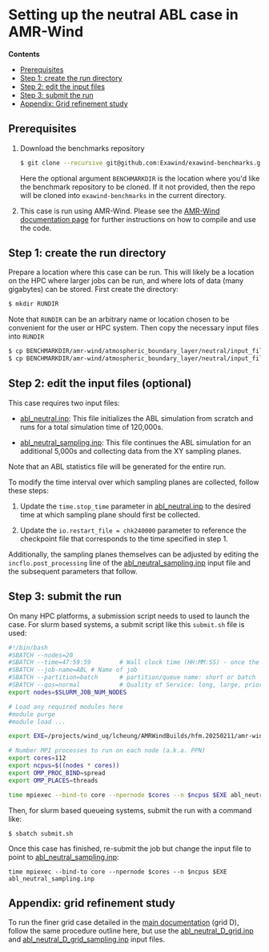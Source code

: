 # Setting up the neutral ABL case in AMR-Wind

**Contents**

- [Prerequisites](#prerequisites)
- [Step 1: create the run directory](#step-1-create-the-run-directory)
- [Step 2: edit the input files](#step-2-edit-the-input-files-optional)
- [Step 3: submit the run](#step-3-submit-the-run)
- [Appendix: Grid refinement study](#appendix-grid-refinement-study)

## Prerequisites

1.  Download the benchmarks repository

	```bash
	$ git clone --recursive git@github.com:Exawind/exawind-benchmarks.git BENCHMARKDIR
	```
    
    Here the optional argument `BENCHMARKDIR` is the location where you'd like the 
    benchmark repository to be cloned.  If it not provided, then the repo will be cloned into `exawind-benchmarks` in the current directory.

2. This case is run using AMR-Wind. Please see the [AMR-Wind documentation page](https://exawind.github.io/amr-wind/) for further instructions on how to compile and use the code. 

## Step 1: create the run directory

Prepare a location where this case can be run.  This will likely be a location on the HPC where larger jobs can be run, and where lots of data (many gigabytes) can be stored.  First create the directory: 

```bash
$ mkdir RUNDIR
```

Note that `RUNDIR` can be an arbitrary name or location chosen to be convenient for the user or HPC system.  Then copy the necessary input files into `RUNDIR`

```bash
$ cp BENCHMARKDIR/amr-wind/atmospheric_boundary_layer/neutral/input_files/abl_neutral.inp
$ cp BENCHMARKDIR/amr-wind/atmospheric_boundary_layer/neutral/input_files/abl_neutral_sampling.inp
```

## Step 2: edit the input files (optional)

This case requires two input files: 

- [abl_neutral.inp](abl_neutral.inp): This file initializes the ABL simulation from scratch and runs for a total simulation time of 120,000s. 

- [abl_neutral_sampling.inp](abl_neutral_sampling.inp): This file continues the ABL simulation for an additional 5,000s and collecting data from the XY sampling planes.  

Note that an ABL statistics file will be generated for the entire run. 

To modify the time interval over which sampling planes are collected, follow these steps: 

1. Update the `time.stop_time` parameter in [abl_neutral.inp](abl_neutral.inp) to the desired time at which sampling plane should first be collected. 

2. Update the `io.restart_file = chk240000` parameter to reference the checkpoint file that corresponds to the time specified in step 1. 

Additionally, the sampling planes themselves can be adjusted by editing the `incflo.post_processing` line of the [abl_neutral_sampling.inp](abl_neutral_sampling.inp) input file and the subsequent parameters that follow.

## Step 3: submit the run

On many HPC platforms, a submission script needs to used to launch the case.  For slurm based systems, a submit script like this `submit.sh` file is used:
```bash
#!/bin/bash
#SBATCH --nodes=20              
#SBATCH --time=47:59:59        # Wall clock time (HH:MM:SS) - once the job exceeds this time, the job will be terminated (default is 5 minutes)
#SBATCH --job-name=ABL # Name of job
#SBATCH --partition=batch      # partition/queue name: short or batch
#SBATCH --qos=normal           # Quality of Service: long, large, priority or normal 
export nodes=$SLURM_JOB_NUM_NODES

# Load any required modules here
#module purge
#module load ...

export EXE=/projects/wind_uq/lcheung/AMRWindBuilds/hfm.20250211/amr-wind/build/amr_wind

# Number MPI processes to run on each node (a.k.a. PPN)
export cores=112
export ncpus=$((nodes * cores))
export OMP_PROC_BIND=spread 
export OMP_PLACES=threads

time mpiexec --bind-to core --npernode $cores --n $ncpus $EXE abl_neutral.inp
```

Then, for slurm based queueing systems, submit the run with a command like:  
```
$ sbatch submit.sh
```

Once this case has finished, re-submit the job but change the input file to point to [abl_neutral_sampling.inp](abl_neutral_sampling.inp):

`time mpiexec --bind-to core --npernode $cores --n $ncpus $EXE abl_neutral_sampling.inp`

## Appendix: grid refinement study

To run the finer grid case detailed in the [main documentation](../README.md) (grid D), follow the same procedure outline here, but use the [abl_neutral_D_grid.inp](abl_neutral_D_grid.inp) and [abl_neutral_D_grid_sampling.inp](abl_neutral_D_grid_sampling.inp) input files.
